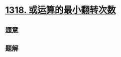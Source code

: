 # [1318. 或运算的最小翻转次数](https://leetcode.cn/problems/minimum-flips-to-make-a-or-b-equal-to-c/) 

## 题意



## 题解



```c++

```



```python3

```

